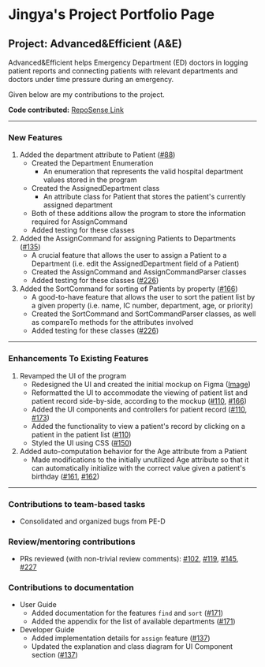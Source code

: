 # Jingya's Project Portfolio Page

## Project: Advanced&Efficient (A&E)
Advanced&Efficient helps Emergency Department (ED) doctors in logging patient reports and connecting patients with relevant departments and doctors under time pressure during an emergency.

Given below are my contributions to the project.

**Code contributed:** [RepoSense Link](https://nus-cs2103-ay2324s1.github.io/tp-dashboard/?search=wujy28&breakdown=true)

----

### New Features

1. Added the department attribute to Patient ([#88](https://github.com/AY2324S1-CS2103T-T14-2/tp/pull/88))
   + Created the Department Enumeration
     + An enumeration that represents the valid hospital department values stored
       in the program
   + Created the AssignedDepartment class
     + An attribute class for Patient that stores the patient's currently assigned department
   + Both of these additions allow the program to store the information required for
   AssignCommand
   + Added testing for these classes
2. Added the AssignCommand for assigning Patients to Departments 
   ([#135](https://github.com/AY2324S1-CS2103T-T14-2/tp/pull/135))
   + A crucial feature that allows the user to assign a Patient to a Department
   (i.e. edit the AssignedDepartment field of a Patient)
   + Created the AssignCommand and AssignCommandParser classes
   + Added testing for these classes ([#226](https://github.com/AY2324S1-CS2103T-T14-2/tp/pull/226))
3. Added the SortCommand for sorting of Patients by property
   ([#166](https://github.com/AY2324S1-CS2103T-T14-2/tp/pull/166))
   + A good-to-have feature that allows the user to sort the patient list by a given property
   (i.e. name, IC number, department, age, or priority)
   + Created the SortCommand and SortCommandParser classes, as well as compareTo methods for
   the attributes involved
   + Added testing for these classes ([#226](https://github.com/AY2324S1-CS2103T-T14-2/tp/pull/226))

----

### Enhancements To Existing Features

1. Revamped the UI of the program
   + Redesigned the UI and created the initial mockup on Figma 
   ([Image](https://github.com/wujy28/tp/blob/28fc1b9cdd7e0bbc0e7b7548fa900aa404761059/docs/images/Ui.png))
   + Reformatted the UI to accommodate the viewing of patient list and patient record side-by-side, according to the 
   mockup ([#110](https://github.com/AY2324S1-CS2103T-T14-2/tp/pull/110), 
   [#166](https://github.com/AY2324S1-CS2103T-T14-2/tp/pull/166))
   + Added the UI components and controllers for patient record 
   ([#110](https://github.com/AY2324S1-CS2103T-T14-2/tp/pull/110), 
   [#173](https://github.com/AY2324S1-CS2103T-T14-2/tp/pull/173))
   + Added the functionality to view a patient's record by clicking on a patient in the patient list
     ([#110](https://github.com/AY2324S1-CS2103T-T14-2/tp/pull/110))
   + Styled the UI using CSS ([#150](https://github.com/AY2324S1-CS2103T-T14-2/tp/pull/150))
2. Added auto-computation behavior for the Age attribute from a Patient
   + Made modifications to the initially unutilized Age attribute so that it can automatically initialize with the
   correct value given a patient's birthday ([#161](https://github.com/AY2324S1-CS2103T-T14-2/tp/pull/161), 
   [#162](https://github.com/AY2324S1-CS2103T-T14-2/tp/pull/162))

----
### Contributions to team-based tasks

+ Consolidated and organized bugs from PE-D

### Review/mentoring contributions

+ PRs reviewed (with non-trivial review comments): 
  [#102](https://github.com/AY2324S1-CS2103T-T14-2/tp/pull/102), 
  [#119](https://github.com/AY2324S1-CS2103T-T14-2/tp/pull/119),
  [#145](https://github.com/AY2324S1-CS2103T-T14-2/tp/pull/145),
  [#227](https://github.com/AY2324S1-CS2103T-T14-2/tp/pull/227)

### Contributions to documentation

+ User Guide
  + Added documentation for the features `find` and `sort` 
  ([#171](https://github.com/AY2324S1-CS2103T-T14-2/tp/pull/171))
  + Added the appendix for the list of available departments
  ([#171](https://github.com/AY2324S1-CS2103T-T14-2/tp/pull/171))
+ Developer Guide
  + Added implementation details for `assign` feature 
  ([#137](https://github.com/AY2324S1-CS2103T-T14-2/tp/pull/137))
  + Updated the explanation and class diagram for UI Component section
  ([#137](https://github.com/AY2324S1-CS2103T-T14-2/tp/pull/137))